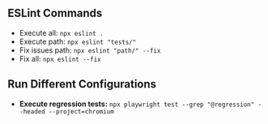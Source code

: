 ## ESLint Commands

- Execute all:
  `npx eslint .`
- Execute path:
  `npx eslint "tests/"`
- Fix issues path:
  `npx eslint "path/" --fix`
- Fix all:
  `npx eslint --fix`

## Run Different Configurations

- **Execute regression tests:**
 `npx playwright test --grep "@regression" --headed --project=chromium`